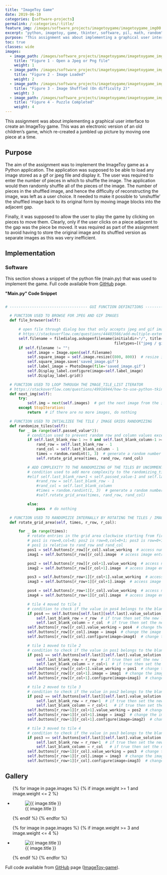 ```yaml
---
title: "ImageToy Game"
date: 2019-06-10
categories: [software-projects]
permalink: /:categories/:title/
feature_img: /images/software_projects/imagetoygame/imagetoygame_img00.jpg
excerpt: "python, imagetoy, game, tkinter, software, pil, math, random"
purpose: "This assignment was about implementing a graphical user interface to create an ImageToy game. This was an electronic version of an old children’s game, which re-created a jumbled up picture by moving one piece at a time."
toc: true
classes: wide
images:
  - image_path: /images/software_projects/imagetoygame/imagetoygame_img01.jpg
    title: "Figure 1 - Open a Jpeg or Png file"
    weight: 1
  - image_path: /images/software_projects/imagetoygame/imagetoygame_img02.jpg
    title: "Figure 2 - Image Loaded"
    weight: 2
  - image_path: /images/software_projects/imagetoygame/imagetoygame_img03.jpg
    title: "Figure 3 - Image Shuffled (On difficulty 2)"
    weight: 3   
  - image_path: /images/software_projects/imagetoygame/imagetoygame_img04.jpg
    title: "Figure 4 - Puzzle Completed"
    weight: 4  
---
```

This assignment was about implementing a graphical user interface to create an ImageToy game. This was an electronic version of an old children’s game, which re-created a jumbled up picture by moving one piece at a time.

<h2 class="text-underline">Purpose</h2>

The aim of the assignment was to implement the ImageToy game as a Python application. The application was supposed to be able to load any image stored as a gif or jpeg file and display it. The user was required to enter the number of pieces in which to shuffle the image. The application would then randomly shuffle all of the pieces of the image. The number of pieces in the shuffled image, and hence the difficulty of reconstructing the image, was left as a user choice. It needed to make it possible to ‘unshuffle’ the shuffled image back to its original form by moving image blocks into the adjacent gap.

Finally, it was supposed to allow the user to play the game by clicking on pieces to move them. Clearly, only if the user clicks on a piece adjacent to the gap was the piece be moved. It was required as part of the assignment to avoid having to store the original image and its shuffled version as separate images as this was very inefficient.

<h2 class="text-underline">Implementation</h2>

### Software
This section shows a snippet of the python file (main.py) that was used to implement the game. Full code available from <a class="custom_link" href="https://github.com/jamesjrnkhata/ImageToy-game">GitHub</a> page.  

**"Main.py" Code Snippet**
```python

# ----------------------------------- GUI FUNCTION DEFINITIONS --------------------------------------------------- #

  # FUNCTION USED TO BROWSE FOR JPEG AND GIF IMAGES
  def file_browser(self):

      # open file through dialog box that only accepts jpeg and gif images
      # https://stackoverflow.com/questions/44403566/add-multiple-extensions-in-one-filetypes-mac-tkinter-filedialog-askopenfilenam
      self.filename = filedialog.askopenfilename(initialdir="/", title="Select file",
                                                 filetypes=[("jpeg / gif files", "*.gif *.jpg")])
      if self.filename != "":
          self.image = Image.open(self.filename)
          self.square_image = self.image.resize((800, 800))  # resize image to a square grid of 800 x 800
          self.square_image.save('saved_image.gif')
          self.label_image = PhotoImage(file='saved_image.gif')
          self.Display_label.configure(image=self.label_image)
          self.Display_label.grid()

  # FUNCTION USED TO LOOP THROUGH THE IMAGE_TILE_LIST ITERATOR
  # https://stackoverflow.com/questions/49916944/how-to-use-python-tkinter-to-iterate-images#
  def next_img(self):
      try:
          self.img = next(self.images)  # get the next image from the iterated image_tile_list
      except StopIteration:
          return  # if there are no more images, do nothing

  # FUNCTION USED TO INTIALIZEE THE TILE / IMAGE GRIDS RANDOMIZING
  def randomize_tiles(self):
      for _ in range(self.passed_value*2):
          # condition used to prevent random row and column values exceeding the edges of the 4 grid area
          if self.last_blank_row-1 >= 0 and self.last_blank_column-1 >= 0:
              rand_row = self.last_blank_row - 1
              rand_col = self.last_blank_column - 1
              times = random.randint(1, 3)  # generate a random number between 1 - 3 to perform the rotate_grid_area
              self.rotate_grid_area(times, rand_row, rand_col)

          # ADD COMPLEXITY TO THE RANDOMIZING OF THE TILES BY UNCOMMENTING
          # condition used to add more complexity to the randomizing_tiles (NOT FULLY DEBUGGED)
          #elif self.last_blank_row+1 < self.passed_value-1 and self.last_blank_column+1 < self.passed_value-1:
              #rand_row = self.last_blank_row - 1
              #rand_col = self.last_blank_column
              #times = random.randint(1, 3)  # generate a random number between 1 and 3
              #self.rotate_grid_area(times, rand_row, rand_col)

          else:
              pass  # do nothing

  # FUNCTION USED TO RANDOMIZIE INTERNALLY BY ROTATING THE TILES / IMAGE GRIDS
  def rotate_grid_area(self, times, r_row, r_col):

      for _ in range(times):
          # rotate entries in the grid area clockwise starting from first position (row=rand_row, column=rand_col)
          # pos1 is row=0,col=0; pos2 is row=0,col=0+1; pos3 is row=0+1,col=0+1; pos4 is row=0+1,col=0 entries
          # pos1 is relative to rand_row and rand_col
          pos1 = self.buttons[r_row][r_col].value_working  # access number entry in .value_working and assign to pos1
          imag1 = self.buttons[r_row][r_col].image  # access image entry in .image and assign to pos1

          pos2 = self.buttons[r_row][r_col+1].value_working  # access number entry in .value_working and assign to pos2
          imag2 = self.buttons[r_row][r_col+1].image  # access image entry in .image and assign to pos2

          pos3 = self.buttons[r_row+1][r_col+1].value_working  # access number entry in .value_working and assign to pos3
          imag3 = self.buttons[r_row+1][r_col+1].image  # access image entry in .image and assign to pos3

          pos4 = self.buttons[r_row+1][r_col].value_working  # access number entry in .value_working and assign to pos4
          imag4 = self.buttons[r_row+1][r_col].image  # access image entry in .image and assign to pos4

          # tile 4 moved to tile 1
          # condition to check if the value in pos4 belongs to the blank image tile
          if pos4 == self.buttons[self.last][self.last].value_solution:
              self.last_blank_row = r_row  # if true then set the new last_blank_row to rand_row
              self.last_blank_column = r_col  # if true then set the new last_blank_column to rand_column
          self.buttons[r_row][r_col].value_working = pos4  # change the value of pos1 to that of pos4
          self.buttons[r_row][r_col].image = imag4  # change the image of pos1 to that of pos4
          self.buttons[r_row][r_col].configure(image=imag4)  # change the image to new image

          # tile 1 moved to tile 2
          # condition to check if the value in pos1 belongs to the blank image tile
          if pos1 == self.buttons[self.last][self.last].value_solution:
              self.last_blank_row = r_row  # if true then set the new last_blank_row to rand_row
              self.last_blank_column = r_col+1  # if true then set the new last_blank_column to rand_column + 1
          self.buttons[r_row][r_col+1].value_working = pos1  # change the value of pos2 to that of pos1
          self.buttons[r_row][r_col+1].image = imag1  # change the image of pos2 to that of pos1
          self.buttons[r_row][r_col+1].configure(image=imag1)  # change the image to new image

          # tile 2 moved to tile 3
          # condition to check if the value in pos2 belongs to the blank image tile
          if pos2 == self.buttons[self.last][self.last].value_solution:
              self.last_blank_row = r_row+1  # if true then set the new last_blank_row to rand_row + 1
              self.last_blank_column = r_col+1   # if true then set the new last_blank_column to rand_column + 1
          self.buttons[r_row+1][r_col+1].value_working = pos2  # change the value of pos3 to that of pos2
          self.buttons[r_row+1][r_col+1].image = imag2  # change the image of pos3 to that of pos2
          self.buttons[r_row+1][r_col+1].configure(image=imag2)  # change the image to new image

          # tile 3 moved to tile 4
          # condition to check if the value in pos3 belongs to the blank image tile
          if pos3 == self.buttons[self.last][self.last].value_solution:
              self.last_blank_row = r_row+1  # if true then set the new last_blank_row to rand_row + 1
              self.last_blank_column = r_col   # if true then set the new last_blank_column to rand_column
          self.buttons[r_row+1][r_col].value_working = pos3  # change the value of pos4 to that of pos3
          self.buttons[r_row+1][r_col].image = imag3  # change the image of pos4 to that of pos3
          self.buttons[r_row+1][r_col].configure(image=imag3)  # change the image to new image

```

<h2 class="text-underline">Gallery</h2>

<ul class="photo-gallery-2col">
  {% for image in page.images %}
    {% if image.weight >= 1 and image.weight <= 2 %}
      <li>
        <figure class="custom-figure">
          <img class="galley_img" src="{{ image.image_path }}" alt="{{ image.title }}">
          <figcaption class="custom-figcaption">
            {{ image.title }}
          </figcaption>
        </figure>  
      </li>
    {% endif %}  
  {% endfor %}  
</ul>

<ul class="photo-gallery-2col">
  {% for image in page.images %}
    {% if image.weight >= 3 and image.weight <= 4 %}
      <li>
        <figure class="custom-figure">
          <img class="galley_img" src="{{ image.image_path }}" alt="{{ image.title }}">
          <figcaption class="custom-figcaption">
            {{ image.title }}
          </figcaption>
        </figure>  
      </li>
    {% endif %}  
  {% endfor %}  
</ul>   

Full code available from <a class="custom_link" href="https://github.com/jamesjrnkhata/ImageToy-game">GitHub</a> page (<a class="custom_link" href="https://github.com/jamesjrnkhata/ImageToy-game">ImageToy-game</a>).

